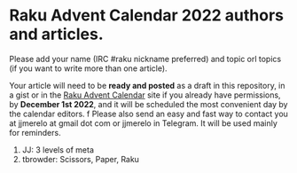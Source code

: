 # Raku Advent Calendar 2022 authors and articles.

Please add your name (IRC #raku nickname preferred) and topic orl
topics (if you want to write more than one article).

Your article will
need to be **ready and posted** as a draft in this repository, in a gist or in the [Raku Advent
Calendar](https://raku-advent.blog) site if you already have permissions, by **December 1st 2022**,
and it will be scheduled the most convenient day by the calendar
editors.
f
Please also send an easy and fast way to contact you at jjmerelo at
gmail dot com or jjmerelo in Telegram. It will be used mainly for
reminders.

1. JJ: 3 levels of meta
2. tbrowder: Scissors, Paper, Raku
<!-- add yours -->

